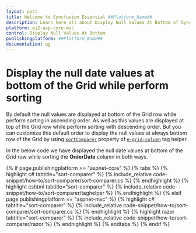 ```yaml
---
layout: post
title: Welcome to Syncfusion Essential ##Platform_Name##
description: Learn here all about Display Null Values At Bottom of Syncfusion Essential ##Platform_Name## widgets based on HTML5 and jQuery.
platform: ej2-asp-core-mvc
control: Display Null Values At Bottom
publishingplatform: ##Platform_Name##
documentation: ug
---
```



# Display the null date values at bottom of the Grid while perform sorting

By default the null values are displayed at bottom of the Grid row while perform sorting in ascending order. As well as this values are displayed at top of the Grid row while perform sorting with descending order. But you can customize this default order to display the null values at always bottom row of the Grid by using [`sortComparer`](https://help.syncfusion.com/cr/aspnetcore-js2/Syncfusion.EJ2.Grids.GridColumn.html#Syncfusion_EJ2_Grids_GridColumn_SortComparer) property of [`e-grid-column`](https://help.syncfusion.com/cr/aspnetcore-js2/Syncfusion.EJ2.Grids.GridColumn.html) tag helper.

In the below code we have displayed the null date values at bottom of the Grid row while sorting the **OrderDate** column in both ways.

{% if page.publishingplatform == "aspnet-core" %}
{% tabs %}
{% highlight c# tabtitle="sort-comparer" %}
{% include_relative code-snippet/how-to/sort-comparer/sort-comparer.cs %}
{% endhighlight %}
{% highlight cshtml tabtitle="sort-comparer" %}
{% include_relative code-snippet/how-to/sort-comparer/taghelper %}
{% endhighlight %}
{% elsif page.publishingplatform == "aspnet-mvc" %}
{% highlight c# tabtitle="sort-comparer" %}
{% include_relative code-snippet/how-to/sort-comparer/sort-comparer.cs %}
{% endhighlight %}
{% highlight razor tabtitle="sort-comparer" %}
{% include_relative code-snippet/how-to/sort-comparer/razor %}
{% endhighlight %}
{% endtabs %}
{% endif %}


